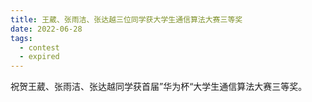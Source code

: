 ```yaml
---
title: 王葳、张雨洁、张达越三位同学获大学生通信算法大赛三等奖
date: 2022-06-28
tags:
  - contest
  - expired
---
```


祝贺王葳、张雨洁、张达越同学获首届”华为杯“大学生通信算法大赛三等奖。

<!--more-->

